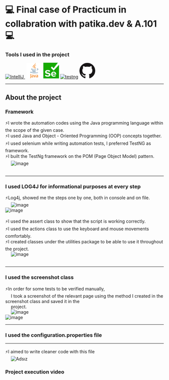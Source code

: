 # 💻 Final case of Practicum in collabration with patika.dev & A.101 💻
### Tools I used in the project <br> 
[<a href="https://www.jetbrains.com/idea/features/" target="_blank" rel=”noopener”> <img src="https://encrypted-tbn0.gstatic.com/images?q=tbn:ANd9GcQalKFwVDd0H7Xx8HaqWBbUmDRdrgxUoicGBZC0eIzTsww7Sev-ySXJ3in9Udv2R9CR3lo&usqp=CAU" alt="IntelliJ" width="50" height="50"/> </a>][intellij]
[<img height="50" width="50" src="https://raw.githubusercontent.com/github/explore/5b3600551e122a3277c2c5368af2ad5725ffa9a1/topics/java/java.png">][java]
[<img height="50" width="50" src="https://raw.githubusercontent.com/github/explore/5b3600551e122a3277c2c5368af2ad5725ffa9a1/topics/selenium/selenium.png">][selenium]
[<a href="https://testng.org/doc/" target="_blank"><img src="https://blogs.perficient.com/files/2014/08/TestNG.png" alt="testng" width="50" height="50" /></a>][testng]
[<img height="50" width="50" src="https://raw.githubusercontent.com/github/explore/5b3600551e122a3277c2c5368af2ad5725ffa9a1/topics/github/github.png">][github]

[java]: https://www.java.com/
[selenium]: https://www.selenium.dev/
[github]: https://github.com/FatihKamilAltun
[intellij]: https://www.jetbrains.com/idea/download/#section=windows
[testng]: https://testng.org/doc/

<hr>

## About the project
### Framework
⚡I wrote the automation codes using the Java programming language within the scope of the given case. <br>
⚡I used Java and Object - Oriented Programming (OOP) concepts together. <br>
⚡I used selenium while writing automation tests, I preferred TestNG as framework. <br>
⚡I built the TestNg framework on the POM (Page Object Model) pattern. <br>
&emsp; ![image](https://user-images.githubusercontent.com/111094536/199532815-ac3d2825-d46e-4fcc-8465-c0eb372d193e.png) <br> <br> <hr>
### I used LOG4J for informational purposes at every step
⚡Log4j, showed me the steps one by one, both in console and on file. <br>
&emsp; ![image](https://user-images.githubusercontent.com/111094536/199552443-9c3ae5cd-a588-428c-8854-9a1e34fa4458.png)  <br>
![image](https://user-images.githubusercontent.com/111094536/199552590-c44e4c6c-bcd3-4e54-b277-ef730e387069.png) <br> <br>
⚡I used the assert class to show that the script is working correctly. <br>
⚡I used the actions class to use the keyboard and mouse movements comfortably. <br>
⚡I created classes under the utilities package to be able to use it throughout the project. <br>
&emsp; ![image](https://user-images.githubusercontent.com/111094536/199255082-2009b785-38f3-4d4a-9fe4-3a6a9418222b.png) <br> <br> <hr>
### I used the screenshot class
⚡In order for some tests to be verified manually, <br> 
&emsp; I took a screenshot of the relevant page using the method I created in the screenshot class and saved it in the <br> &emsp; project. <br>
&emsp; ![image](https://user-images.githubusercontent.com/111094536/199557562-05b4b275-f42f-43f3-a773-21fd3e478ef9.png) <br>
![image](https://user-images.githubusercontent.com/111094536/199553084-6a8c9eab-7818-4750-a10b-d62dbda1c0b9.png) <br> <hr>
### I used the configuration.properties file <br> <hr>
⚡I aimed to write cleaner code with this file <br>
&emsp; ![Adsız](https://user-images.githubusercontent.com/111094536/199555634-c52c3aff-fba9-4f94-903c-50c9ac63403a.png)
### Project execution video
